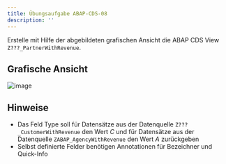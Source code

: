 ```yaml
---
title: Übungsaufgabe ABAP-CDS-08
description: ''
---
```


Erstelle mit Hilfe der abgebildeten grafischen Ansicht die ABAP CDS View `Z???_PartnerWithRevenue`.

## Grafische Ansicht
![image](https://user-images.githubusercontent.com/47243617/204781496-9865ab73-13e4-4b88-ad0c-fe417dbd633a.png)

## Hinweise
- Das Feld Type soll für Datensätze aus der Datenquelle `Z???_CustomerWithRevenue` den Wert _C_ und für Datensätze aus der Datenquelle `ZABAP_AgencyWithRevenue` den Wert _A_ zurückgeben
- Selbst definierte Felder benötigen Annotationen für Bezeichner und Quick-Info
